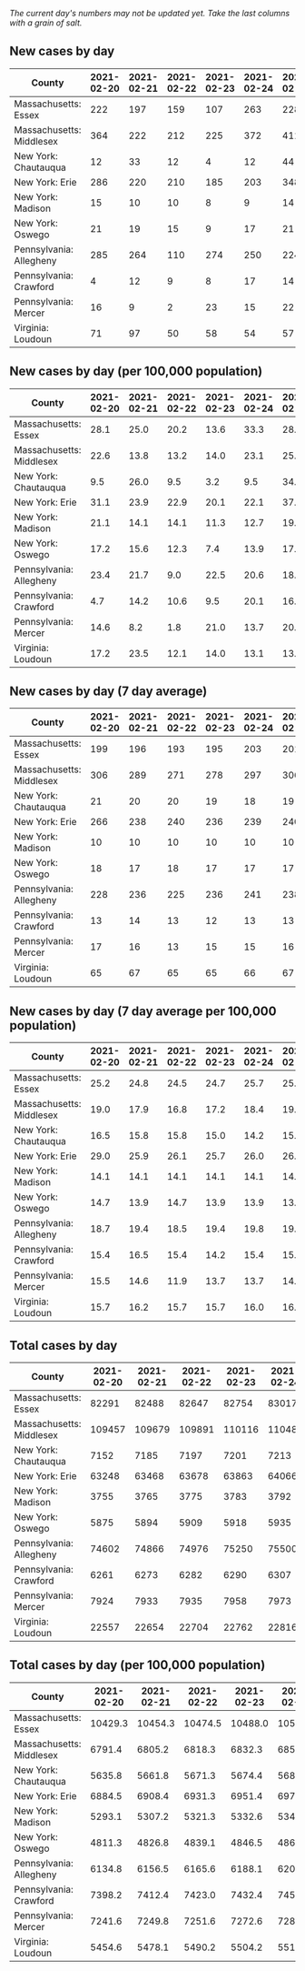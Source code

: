 _The current day's numbers may not be updated yet. Take the last columns with a grain of salt._
## New cases by day

| County | 2021-02-20 | 2021-02-21 | 2021-02-22 | 2021-02-23 | 2021-02-24 | 2021-02-25 | 2021-02-26 |
| --- | --- | --- | --- | --- | --- | --- | --- |
| Massachusetts: Essex | 222 | 197 | 159 | 107 | 263 | 228 |  |
| Massachusetts: Middlesex | 364 | 222 | 212 | 225 | 372 | 411 |  |
| New York: Chautauqua | 12 | 33 | 12 | 4 | 12 | 44 |  |
| New York: Erie | 286 | 220 | 210 | 185 | 203 | 348 |  |
| New York: Madison | 15 | 10 | 10 | 8 | 9 | 14 |  |
| New York: Oswego | 21 | 19 | 15 | 9 | 17 | 21 |  |
| Pennsylvania: Allegheny | 285 | 264 | 110 | 274 | 250 | 224 |  |
| Pennsylvania: Crawford | 4 | 12 | 9 | 8 | 17 | 14 |  |
| Pennsylvania: Mercer | 16 | 9 | 2 | 23 | 15 | 22 |  |
| Virginia: Loudoun | 71 | 97 | 50 | 58 | 54 | 57 |  |

## New cases by day (per 100,000 population)

| County | 2021-02-20 | 2021-02-21 | 2021-02-22 | 2021-02-23 | 2021-02-24 | 2021-02-25 | 2021-02-26 |
| --- | --- | --- | --- | --- | --- | --- | --- |
| Massachusetts: Essex | 28.1 | 25.0 | 20.2 | 13.6 | 33.3 | 28.9 |  |
| Massachusetts: Middlesex | 22.6 | 13.8 | 13.2 | 14.0 | 23.1 | 25.5 |  |
| New York: Chautauqua | 9.5 | 26.0 | 9.5 | 3.2 | 9.5 | 34.7 |  |
| New York: Erie | 31.1 | 23.9 | 22.9 | 20.1 | 22.1 | 37.9 |  |
| New York: Madison | 21.1 | 14.1 | 14.1 | 11.3 | 12.7 | 19.7 |  |
| New York: Oswego | 17.2 | 15.6 | 12.3 | 7.4 | 13.9 | 17.2 |  |
| Pennsylvania: Allegheny | 23.4 | 21.7 | 9.0 | 22.5 | 20.6 | 18.4 |  |
| Pennsylvania: Crawford | 4.7 | 14.2 | 10.6 | 9.5 | 20.1 | 16.5 |  |
| Pennsylvania: Mercer | 14.6 | 8.2 | 1.8 | 21.0 | 13.7 | 20.1 |  |
| Virginia: Loudoun | 17.2 | 23.5 | 12.1 | 14.0 | 13.1 | 13.8 |  |

## New cases by day (7 day average)

| County | 2021-02-20 | 2021-02-21 | 2021-02-22 | 2021-02-23 | 2021-02-24 | 2021-02-25 | 2021-02-26 |
| --- | --- | --- | --- | --- | --- | --- | --- |
| Massachusetts: Essex | 199 | 196 | 193 | 195 | 203 | 201 |  |
| Massachusetts: Middlesex | 306 | 289 | 271 | 278 | 297 | 306 |  |
| New York: Chautauqua | 21 | 20 | 20 | 19 | 18 | 19 |  |
| New York: Erie | 266 | 238 | 240 | 236 | 239 | 240 |  |
| New York: Madison | 10 | 10 | 10 | 10 | 10 | 10 |  |
| New York: Oswego | 18 | 17 | 18 | 17 | 17 | 17 |  |
| Pennsylvania: Allegheny | 228 | 236 | 225 | 236 | 241 | 238 |  |
| Pennsylvania: Crawford | 13 | 14 | 13 | 12 | 13 | 13 |  |
| Pennsylvania: Mercer | 17 | 16 | 13 | 15 | 15 | 16 |  |
| Virginia: Loudoun | 65 | 67 | 65 | 65 | 66 | 67 |  |

## New cases by day (7 day average per 100,000 population)

| County | 2021-02-20 | 2021-02-21 | 2021-02-22 | 2021-02-23 | 2021-02-24 | 2021-02-25 | 2021-02-26 |
| --- | --- | --- | --- | --- | --- | --- | --- |
| Massachusetts: Essex | 25.2 | 24.8 | 24.5 | 24.7 | 25.7 | 25.5 |  |
| Massachusetts: Middlesex | 19.0 | 17.9 | 16.8 | 17.2 | 18.4 | 19.0 |  |
| New York: Chautauqua | 16.5 | 15.8 | 15.8 | 15.0 | 14.2 | 15.0 |  |
| New York: Erie | 29.0 | 25.9 | 26.1 | 25.7 | 26.0 | 26.1 |  |
| New York: Madison | 14.1 | 14.1 | 14.1 | 14.1 | 14.1 | 14.1 |  |
| New York: Oswego | 14.7 | 13.9 | 14.7 | 13.9 | 13.9 | 13.9 |  |
| Pennsylvania: Allegheny | 18.7 | 19.4 | 18.5 | 19.4 | 19.8 | 19.6 |  |
| Pennsylvania: Crawford | 15.4 | 16.5 | 15.4 | 14.2 | 15.4 | 15.4 |  |
| Pennsylvania: Mercer | 15.5 | 14.6 | 11.9 | 13.7 | 13.7 | 14.6 |  |
| Virginia: Loudoun | 15.7 | 16.2 | 15.7 | 15.7 | 16.0 | 16.2 |  |

## Total cases by day

| County | 2021-02-20 | 2021-02-21 | 2021-02-22 | 2021-02-23 | 2021-02-24 | 2021-02-25 | 2021-02-26 |
| --- | --- | --- | --- | --- | --- | --- | --- |
| Massachusetts: Essex | 82291 | 82488 | 82647 | 82754 | 83017 | 83245 |  |
| Massachusetts: Middlesex | 109457 | 109679 | 109891 | 110116 | 110488 | 110899 |  |
| New York: Chautauqua | 7152 | 7185 | 7197 | 7201 | 7213 | 7257 |  |
| New York: Erie | 63248 | 63468 | 63678 | 63863 | 64066 | 64414 |  |
| New York: Madison | 3755 | 3765 | 3775 | 3783 | 3792 | 3806 |  |
| New York: Oswego | 5875 | 5894 | 5909 | 5918 | 5935 | 5956 |  |
| Pennsylvania: Allegheny | 74602 | 74866 | 74976 | 75250 | 75500 | 75724 |  |
| Pennsylvania: Crawford | 6261 | 6273 | 6282 | 6290 | 6307 | 6321 |  |
| Pennsylvania: Mercer | 7924 | 7933 | 7935 | 7958 | 7973 | 7995 |  |
| Virginia: Loudoun | 22557 | 22654 | 22704 | 22762 | 22816 | 22873 |  |

## Total cases by day (per 100,000 population)

| County | 2021-02-20 | 2021-02-21 | 2021-02-22 | 2021-02-23 | 2021-02-24 | 2021-02-25 | 2021-02-26 |
| --- | --- | --- | --- | --- | --- | --- | --- |
| Massachusetts: Essex | 10429.3 | 10454.3 | 10474.5 | 10488.0 | 10521.3 | 10550.2 |  |
| Massachusetts: Middlesex | 6791.4 | 6805.2 | 6818.3 | 6832.3 | 6855.4 | 6880.9 |  |
| New York: Chautauqua | 5635.8 | 5661.8 | 5671.3 | 5674.4 | 5683.9 | 5718.5 |  |
| New York: Erie | 6884.5 | 6908.4 | 6931.3 | 6951.4 | 6973.5 | 7011.4 |  |
| New York: Madison | 5293.1 | 5307.2 | 5321.3 | 5332.6 | 5345.3 | 5365.0 |  |
| New York: Oswego | 4811.3 | 4826.8 | 4839.1 | 4846.5 | 4860.4 | 4877.6 |  |
| Pennsylvania: Allegheny | 6134.8 | 6156.5 | 6165.6 | 6188.1 | 6208.7 | 6227.1 |  |
| Pennsylvania: Crawford | 7398.2 | 7412.4 | 7423.0 | 7432.4 | 7452.5 | 7469.1 |  |
| Pennsylvania: Mercer | 7241.6 | 7249.8 | 7251.6 | 7272.6 | 7286.3 | 7306.4 |  |
| Virginia: Loudoun | 5454.6 | 5478.1 | 5490.2 | 5504.2 | 5517.3 | 5531.0 |  |
